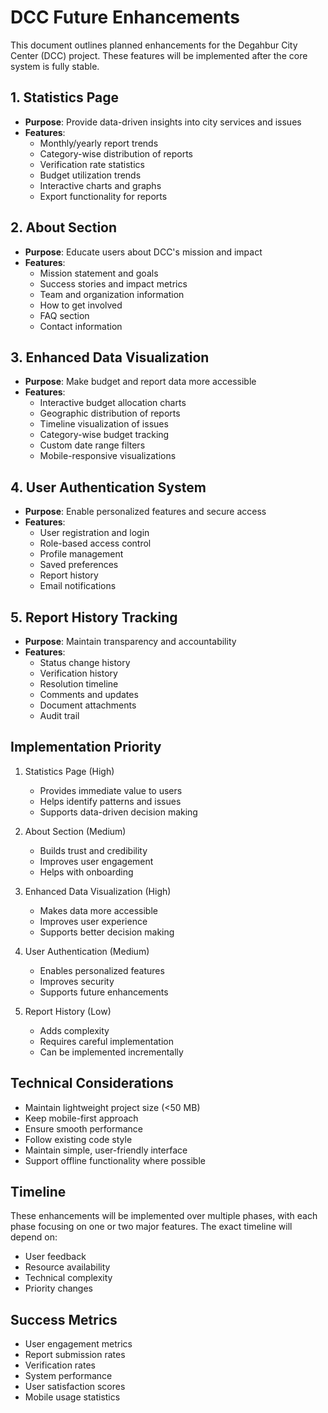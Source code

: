 # DCC Future Enhancements

This document outlines planned enhancements for the Degahbur City Center (DCC) project. These features will be implemented after the core system is fully stable.

## 1. Statistics Page
- **Purpose**: Provide data-driven insights into city services and issues
- **Features**:
  - Monthly/yearly report trends
  - Category-wise distribution of reports
  - Verification rate statistics
  - Budget utilization trends
  - Interactive charts and graphs
  - Export functionality for reports

## 2. About Section
- **Purpose**: Educate users about DCC's mission and impact
- **Features**:
  - Mission statement and goals
  - Success stories and impact metrics
  - Team and organization information
  - How to get involved
  - FAQ section
  - Contact information

## 3. Enhanced Data Visualization
- **Purpose**: Make budget and report data more accessible
- **Features**:
  - Interactive budget allocation charts
  - Geographic distribution of reports
  - Timeline visualization of issues
  - Category-wise budget tracking
  - Custom date range filters
  - Mobile-responsive visualizations

## 4. User Authentication System
- **Purpose**: Enable personalized features and secure access
- **Features**:
  - User registration and login
  - Role-based access control
  - Profile management
  - Saved preferences
  - Report history
  - Email notifications

## 5. Report History Tracking
- **Purpose**: Maintain transparency and accountability
- **Features**:
  - Status change history
  - Verification history
  - Resolution timeline
  - Comments and updates
  - Document attachments
  - Audit trail

## Implementation Priority
1. Statistics Page (High)
   - Provides immediate value to users
   - Helps identify patterns and issues
   - Supports data-driven decision making

2. About Section (Medium)
   - Builds trust and credibility
   - Improves user engagement
   - Helps with onboarding

3. Enhanced Data Visualization (High)
   - Makes data more accessible
   - Improves user experience
   - Supports better decision making

4. User Authentication (Medium)
   - Enables personalized features
   - Improves security
   - Supports future enhancements

5. Report History (Low)
   - Adds complexity
   - Requires careful implementation
   - Can be implemented incrementally

## Technical Considerations
- Maintain lightweight project size (<50 MB)
- Keep mobile-first approach
- Ensure smooth performance
- Follow existing code style
- Maintain simple, user-friendly interface
- Support offline functionality where possible

## Timeline
These enhancements will be implemented over multiple phases, with each phase focusing on one or two major features. The exact timeline will depend on:
- User feedback
- Resource availability
- Technical complexity
- Priority changes

## Success Metrics
- User engagement metrics
- Report submission rates
- Verification rates
- System performance
- User satisfaction scores
- Mobile usage statistics 